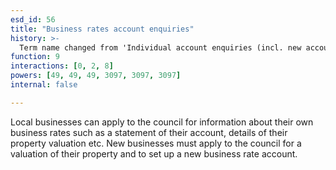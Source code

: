 ```yaml
---
esd_id: 56
title: "Business rates account enquiries"
history: >-
  Term name changed from 'Individual account enquiries (incl. new accounts)' to 'Business rates - individual account enquiries' and scope notes added in version 2.02. Term name changed from 'Business rates - individual account enquiries' to 'Business - rates - account enquiries' in version 3.00. Name changed to 'Business rates account enquiries' in version 4.00.
function: 9
interactions: [0, 2, 8]
powers: [49, 49, 49, 3097, 3097, 3097]
internal: false

---
```


Local businesses can apply to the council for information about their own business rates such as a statement of their account, details of their property valuation etc.  New businesses must apply to the council for a valuation of their property and to set up a new business rate account.

